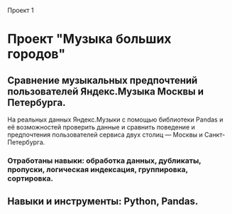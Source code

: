 Проект 1

# Проект "Музыка больших городов"

## Сравнение музыкальных предпочтений пользователей Яндекс.Музыка Москвы и Петербурга.


На реальных данных Яндекс.Музыки c помощью библиотеки Pandas и её возможностей проверить данные и сравнить поведение и предпочтения пользователей сервиса  двух столиц — Москвы и Санкт-Петербурга.

### Отработаны навыки: обработка данных, дубликаты, пропуски, логическая индексация, группировка, сортировка.

## Навыки и инструменты: Python, Pandas.
